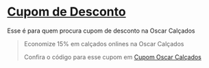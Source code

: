 # [Cupom de Desconto](https://github.com/CupomDeDesconto/Promocoes/blob/main/README.md)
Esse é para quem procura cupom de desconto na Oscar Calçados
<blockquote cite="https://asasdodesconto.com/moda-e-acessorios/economize-15-em-calcados-onlines-na-oscar-calcados-17056"><p>Economize 15% em calçados onlines na Oscar Calçados</p><footer>Confira o código para esse cupom em <a href="https://asasdodesconto.com/moda-e-acessorios/economize-15-em-calcados-onlines-na-oscar-calcados-17056">Cupom Oscar Calçados</a></footer></blockquote>